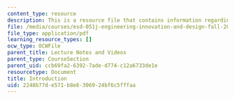 ```yaml
---
content_type: resource
description: This is a resource file that contains information regarding introduction.
file: /media/courses/esd-051j-engineering-innovation-and-design-fall-2012/2248b77de571b8e6306924bf6c5fffaa_MITESD_051JF12_Lec01.pdf
file_type: application/pdf
learning_resource_types: []
ocw_type: OCWFile
parent_title: Lecture Notes and Videos
parent_type: CourseSection
parent_uid: ccb69fa2-6392-7ade-d774-c12a6733de1e
resourcetype: Document
title: Introduction
uid: 2248b77d-e571-b8e6-3069-24bf6c5fffaa
---
```

